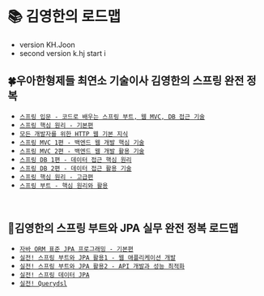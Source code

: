 # 📚 김영한의 로드맵
- version KH.Joon
- second version k.hj start
i

## 🍀우아한형제들 최연소 기술이사 김영한의 스프링 완전 정복

- [`스프링 입문 - 코드로 배우는 스프링 부트, 웹 MVC, DB 접근 기술`]()
- [`스프링 핵심 원리 - 기본편`]()
- [`모든 개발자를 위한 HTTP 웹 기본 지식`]()
- [`스프링 MVC 1편 - 백엔드 웹 개발 핵심 기술`]()
- [`스프링 MVC 2편 - 백엔드 웹 개발 활용 기술`]()
- [`스프링 DB 1편 - 데이터 접근 핵심 원리`]()
- [`스프링 DB 2편 - 데이터 접근 활용 기술`]()
- [`스프링 핵심 원리 - 고급편`]()
- [`스프링 부트 - 핵심 원리와 활용`]()



<br/>



## 🍃김영한의 스프링 부트와 JPA 실무 완전 정복 로드맵

- [`자바 ORM 표준 JPA 프로그래밍 - 기본편`](https://github.com/Limdae94/Inflearn/tree/master/YoungHan2/ex1-hello-jpa)
- [`실전! 스프링 부트와 JPA 활용1 - 웹 애플리케이션 개발`]()
- [`실전! 스프링 부트와 JPA 활용2 - API 개발과 성능 최적화`]()
- [`실전! 스프링 데이터 JPA`]()
- [`실전! Querydsl`]()

